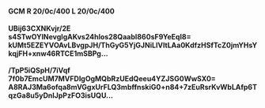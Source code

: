 #### GCM R 20/0c/400 L 20/0c/400
**UBij63CXNKvjr/2E**<br/>**s4STwOYINevglgAKvs24hlos28QaabI860sF9YeEql8=**<br/>**kUMt5EZEYVOAvLBvgpJH/ThGyG5YjGJNiLlVItLAa0KdfzHSfTcZ0jmYHsYkqjFH+xnw46RTCE1mSBPg...**<br/><br/>
**/TpP5iQSpH/7iVqf**<br/>**7f0b7EmcUM7MVFDIgOgMQbRzUEdQeeu4YZJSG0WwSX0=**<br/>**A8RAJ3Ma6ofqa8mVGgxUrFLQ3mbffnskiG0+n84+7zEuRsrKvWbLAfp6TqzGa8u5yDnlJpPzFO3isUQU...**